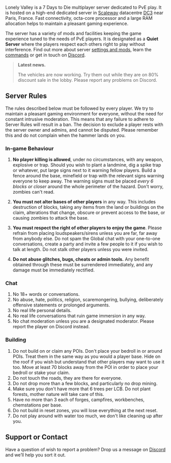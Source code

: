 Lonely Valley is a 7 Days to Die multiplayer server dedicated to PvE play. It is hosted on a high-end dedicated server in [Scaleway](https://www.scaleway.com/en/dedibox/) datacentre [DC3](https://www.scaleway.com/en/pdf/scaleway-dc3.pdf) near Paris, France. Fast connectivity, octa-core processor and a large RAM allocation helps to maintain a pleasant gaming experience.

The server has a variety of mods and facilities keeping the game experience tuned to the needs of PvE players. It is designated as a **Quiet Server** where the players respect each others right to play without interference. Find out more about server [settings and mods](./settings.md), learn the [commands](./commands.md) or get in touch on [Discord](https://discord.gg/3774Dhe).

> **Latest news.** 
> 
> The vehicles are now working. Try them out while they are on 80% discount sale in the lobby. Please report any problems on Discord.

## Server Rules
The rules described below must be followed by every player. We try to maintain a pleasant gaming environment for everyone, without the need for constant intrusive moderation. This means that any failure to adhere to Server Rules will result in a ban.  The decision to exclude a player rests with the server owner and admins, and cannot be disputed. Please remember this and do not complain when the hammer lands on you.

### In-game Behaviour
1. **No player killing is allowed**, under no circumstances, with any weapon, explosive or trap. Should you wish to plant a landmine, dig a spike trap or whatever, put large signs next to it warning fellow players. Build a fence around the base, minefield or trap with the relevant signs warning everyone to keep away. The warning signs must be placed _every 6 blocks or closer_ around the whole perimeter of the hazard. Don't worry, zombies can't read.

2. **You must not alter bases of other players** in any way. This includes destruction of blocks, taking any items from the land or buildings on the claim, alterations that change, obscure or prevent access to the base, or causing zombies to attack the base. 

3. **You must respect the right of other players to enjoy the game**. Please refrain from placing loudspeakers/sirens unless you are far, far away from anybody else. Do not spam the Global chat with your one-to-one conversations, create a party and invite a few people to it if you wish to talk at length. Do not stalk other players unless you were invited.

4. **Do not abuse glitches, bugs, cheats or admin tools.** Any benefit obtained through these must be surrendered immediately, and any damage must be immediately rectified.

### Chat
1. No 18+ words or conversations.
2. No abuse, hate, politics, religion, scaremongering, bullying, deliberately offensive statements or prolonged arguments.
3. No real life personal details. 
4. No real life conversations that ruin game immersion in any way.
5. No chat moderation unless you are a designated moderator. Please report the player on Discord instead.

### Building
1. Do not build on or claim any POIs. Don't place your bedroll in or around POIs. Treat them in the same way as you would a player base. Hide on the roof if you wish but understand that other players may want to use it too. Move at least 70 blocks away from the POI in order to place your bedroll or stake your claim.
2. Do not touch the roads, they are there for everyone.
3. Do not drop more than a few blocks, and particularly no drop mining.
4. Make sure you don't have more that 6 trees per LCB. Do not plant forests, mother nature will take care of this.
5. Have no more than 3 each of forges, campfires, workbenches, chemstations per base.
6. Do not build in reset zones, you will lose everything at the next reset.
7. Do not play around with water too much, we don't like cleaning up after you.

## Support or Contact
Have a question of wish to report a problem? Drop us a message on [Discord](https://discord.gg/3774Dhe) and we’ll help you sort it out.
